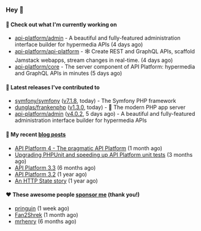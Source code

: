 ### Hey 👋

#### 👷 Check out what I'm currently working on

- [api-platform/admin](https://github.com/api-platform/admin) - A beautiful and fully-featured administration interface builder for hypermedia APIs (4 days ago)
- [api-platform/api-platform](https://github.com/api-platform/api-platform) - 🕸️ Create REST and GraphQL APIs, scaffold Jamstack webapps, stream changes in real-time. (4 days ago)
- [api-platform/core](https://github.com/api-platform/core) - The server component of API Platform: hypermedia and GraphQL APIs in minutes (5 days ago)

#### 🔭 Latest releases I've contributed to

- [symfony/symfony](https://github.com/symfony/symfony) ([v7.1.8](https://github.com/symfony/symfony/releases/tag/v7.1.8), today) - The Symfony PHP framework
- [dunglas/frankenphp](https://github.com/dunglas/frankenphp) ([v1.3.0](https://github.com/dunglas/frankenphp/releases/tag/v1.3.0), today) - 🧟 The modern PHP app server
- [api-platform/admin](https://github.com/api-platform/admin) ([v4.0.2](https://github.com/api-platform/admin/releases/tag/v4.0.2), 5 days ago) - A beautiful and fully-featured administration interface builder for hypermedia APIs

#### 📜 My recent [blog posts](https://soyuka.me)

- [API Platform 4 - The pragmatic API Platform](https://soyuka.me/api-platform-4-the-pragmatic-api-platform/) (1 month ago)
- [Upgrading PHPUnit and speeding up API Platform unit tests](https://soyuka.me/upgrading-phpunit-and-speeding-up-api-platform-unit-tests/) (3 months ago)
- [API Platform 3.3](https://soyuka.me/api-platform-3.3/) (6 months ago)
- [API Platform 3.2](https://soyuka.me/api-platform-3.2/) (1 year ago)
- [An HTTP State story](https://soyuka.me/http-state-story/) (1 year ago)

#### ❤️ These awesome people [sponsor me](https://github.com/sponsors/soyuka) (thank you!)

- [pringuin](https://github.com/pringuin) (1 week ago)
- [Fan2Shrek](https://github.com/Fan2Shrek) (1 month ago)
- [mrhenry](https://github.com/mrhenry) (6 months ago)

